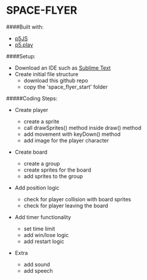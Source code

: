 SPACE-FLYER
===========

####Built with:
* [p5JS](http://p5js.org/download/)
* [p5.play](http://p5play.molleindustria.org/)

####Setup:
* Download an IDE such as [Sublime Text](http://www.sublimetext.com/3)
* Create initial file structure
	* download this github repo
	* copy the 'space_flyer_start' folder

#####Coding Steps:
* Create player
	* create a sprite
	* call drawSprites() method inside draw() method
	* add movement with keyDown() method
	* add image for the player character

* Create board
	* create a group
	* create sprites for the board
	* add sprites to the group

* Add position logic
	* check for player collision with board sprites
	* check for player leaving the board

* Add timer functionality
	* set time limit
	* add win/lose logic
	* add restart logic

* Extra
	* add sound
	* add speech
 


